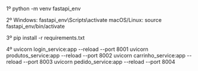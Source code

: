 1º
python -m venv fastapi_env

2º
Windows: fastapi_env\Scripts\activate
macOS/Linux: source fastapi_env/bin/activate

3º
pip install -r requirements.txt

4º
uvicorn login_service:app --reload --port 8001
uvicorn produtos_service:app --reload --port 8002
uvicorn carrinho_service:app --reload --port 8003
uvicorn pedido_service:app --reload --port 8004

